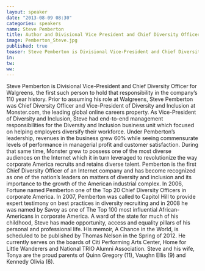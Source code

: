 ```yaml
---
layout: speaker
date: "2013-08-09 08:30"
categories: speakers
name: Steve Pemberton
title: Author and Divisional Vice President and Chief Diversity Officer, Walgreens
image: Pemberton_Steve.jpg
published: true
teaser: Steve Pemberton is Divisional Vice-President and Chief Diversity Officer for Walgreens, the first such person to hold that responsibility in the company’s 110 year history. 
in:
tw:
ww: 
---
```

Steve Pemberton is Divisional Vice-President and Chief Diversity Officer for Walgreens, the first such person to hold that responsibility in the company’s 110 year history. Prior to assuming his role at Walgreens, Steve Pemberton was Chief Diversity Officer and Vice-President of Diversity and Inclusion at Monster.com, the leading global online careers property. As Vice-President of Diversity and Inclusion, Steve had end-to-end management responsibilities for the Diversity and Inclusion business unit which focused on helping employers diversify their workforce. Under Pemberton’s leadership, revenues in the business grew 60% while seeing commensurate levels of performance in managerial profit and customer satisfaction. During that same time, Monster grew to possess one of the most diverse audiences on the Internet which it in turn leveraged to revolutionize the way corporate America recruits and retains diverse talent.Pemberton is the first Chief Diversity Officer of an Internet company and has become recognized as one of the nation’s leaders on matters of diversity and inclusion and its importance to the growth of the American industrial complex. In 2006, Fortune named Pemberton one of the Top 20 Chief Diversity Officers in corporate America. In 2007, Pemberton was called to Capitol Hill to provide expert testimony on best practices in diversity recruiting and in 2008 he was named by Savoy as one of The Top 100 most influential African-Americans in corporate America. A ward of the state for much of his childhood, Steve has made opportunity, access and equality pillars of his personal and professional life. His memoir, A Chance in the World, is scheduled to be published by Thomas Nelson in the Spring of 2012. He currently serves on the boards of Citi Performing Arts Center, Home for Little Wanderers and National TRIO Alumni Association.Steve and his wife, Tonya are the proud parents of Quinn Gregory (11), Vaughn Ellis (9) and Kennedy Olivia (6).